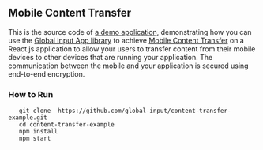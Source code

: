 ## Mobile Content Transfer
This is the source code of [a demo application](https://globalinput.co.uk/global-input-app/content-transfer), demonstrating how you can use the [Global Input App library](https://github.com/global-input/global-input-react) to achieve [Mobile Content Transfer](https://globalinput.co.uk/global-input-app/mobile-content-transfer) on a React.js application to allow your users to transfer content from their mobile devices to other devices that are running your application. The communication between the mobile and your application is secured using end-to-end encryption. 

### How to Run

```
   git clone  https://github.com/global-input/content-transfer-example.git
   cd content-transfer-example  
   npm install
   npm start
```
   
